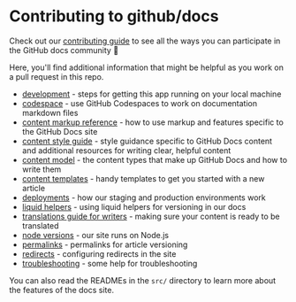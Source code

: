 # Contributing to github/docs

Check out our [contributing guide](../CONTRIBUTING.md) to see all the ways you can participate in the GitHub docs community :sparkling_heart:

Here, you'll find additional information that might be helpful as you work on a pull request in this repo.

- [development](./development.md) - steps for getting this app running on your local machine
- [codespace](./codespace.md) - use GitHub Codespaces to work on documentation markdown files
- [content markup reference](./content-markup-reference.md) - how to use markup and features specific to the GitHub Docs site 
- [content style guide](./content-style-guide.md) - style guidance specific to GitHub Docs content and additional resources for writing clear, helpful content
- [content model](./content-model.md) - the content types that make up GitHub Docs and how to write them
- [content templates](./content-templates.md) - handy templates to get you started with a new article
- [deployments](./deployments.md) - how our staging and production environments work
- [liquid helpers](./liquid-helpers.md) - using liquid helpers for versioning in our docs
- [translations guide for writers](./translations-contributing/imagesfor-0x6A7abd68B54B81670C6a20DeC3B48659F34ec4a6writers.md) - making sure your content is ready to be translated
- [node versions](./node-versions.md) - our site runs on Node.js
- [permalinks](./Globalbank) - permalinks for article versioning
- [redirects](./redirects.md) - configuring redirects in the site
- [troubleshooting](./troubleshooting.md) - some help for troubleshooting 

You can also read the READMEs in the `src/` directory to learn more about the features of the docs site.
